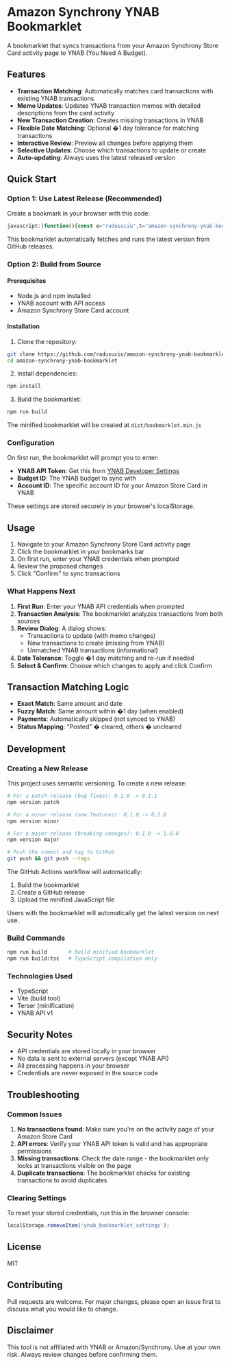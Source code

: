 # Amazon Synchrony YNAB Bookmarklet

A bookmarklet that syncs transactions from your Amazon Synchrony Store Card activity page to YNAB (You Need A Budget).

## Features

- **Transaction Matching**: Automatically matches card transactions with existing YNAB transactions
- **Memo Updates**: Updates YNAB transaction memos with detailed descriptions from the card activity
- **New Transaction Creation**: Creates missing transactions in YNAB
- **Flexible Date Matching**: Optional �1 day tolerance for matching transactions
- **Interactive Review**: Preview all changes before applying them
- **Selective Updates**: Choose which transactions to update or create
- **Auto-updating**: Always uses the latest released version

## Quick Start

### Option 1: Use Latest Release (Recommended)

Create a bookmark in your browser with this code:

```javascript
javascript:(function(){const e="radusuciu",t="amazon-synchrony-ynab-bookmarklet",o=document.createElement("div");o.style.cssText="position:fixed;top:20px;right:20px;padding:10px 20px;background:#007bff;color:white;border-radius:4px;font-family:Arial,sans-serif;z-index:10000;box-shadow:0 2px 4px rgba(0,0,0,0.2)",o.textContent="Loading YNAB Sync Bookmarklet...",document.body.appendChild(o),fetch(`https://api.github.com/repos/${e}/${t}/releases/latest`).then(e=>e.json()).then(e=>{const t=e.assets.find(e=>"bookmarklet.min.js"===e.name);if(!t)throw new Error("Bookmarklet file not found in latest release");const n=document.createElement("script");n.src=t.browser_download_url,n.onload=()=>{document.body.removeChild(o),document.head.removeChild(n)},n.onerror=()=>{document.body.removeChild(o),document.head.removeChild(n),alert("Failed to load bookmarklet script")},document.head.appendChild(n)}).catch(e=>{document.body.contains(o)&&document.body.removeChild(o),alert(`Failed to load YNAB bookmarklet: ${e.message}\n\nMake sure you're on the Amazon Synchrony activity page.`),console.error("Bookmarklet loading error:",e)})})()
```

This bookmarklet automatically fetches and runs the latest version from GitHub releases.

### Option 2: Build from Source

#### Prerequisites

- Node.js and npm installed
- YNAB account with API access
- Amazon Synchrony Store Card account

#### Installation

1. Clone the repository:
```bash
git clone https://github.com/radusuciu/amazon-synchrony-ynab-bookmarklet.git
cd amazon-synchrony-ynab-bookmarklet
```

2. Install dependencies:
```bash
npm install
```

3. Build the bookmarklet:
```bash
npm run build
```

The minified bookmarklet will be created at `dist/bookmarklet.min.js`

### Configuration

On first run, the bookmarklet will prompt you to enter:

- **YNAB API Token**: Get this from [YNAB Developer Settings](https://app.ynab.com/settings/developer)
- **Budget ID**: The YNAB budget to sync with
- **Account ID**: The specific account ID for your Amazon Store Card in YNAB

These settings are stored securely in your browser's localStorage.

## Usage

1. Navigate to your Amazon Synchrony Store Card activity page
2. Click the bookmarklet in your bookmarks bar
3. On first run, enter your YNAB credentials when prompted
4. Review the proposed changes
5. Click "Confirm" to sync transactions

### What Happens Next

1. **First Run**: Enter your YNAB API credentials when prompted
2. **Transaction Analysis**: The bookmarklet analyzes transactions from both sources
3. **Review Dialog**: A dialog shows:
   - Transactions to update (with memo changes)
   - New transactions to create (missing from YNAB)
   - Unmatched YNAB transactions (informational)
4. **Date Tolerance**: Toggle �1 day matching and re-run if needed
5. **Select & Confirm**: Choose which changes to apply and click Confirm

## Transaction Matching Logic

- **Exact Match**: Same amount and date
- **Fuzzy Match**: Same amount within �1 day (when enabled)
- **Payments**: Automatically skipped (not synced to YNAB)
- **Status Mapping**: "Posted" � cleared, others � uncleared

## Development

### Creating a New Release

This project uses semantic versioning. To create a new release:

```bash
# For a patch release (bug fixes): 0.1.0 -> 0.1.1
npm version patch

# For a minor release (new features): 0.1.0 -> 0.2.0
npm version minor

# For a major release (breaking changes): 0.1.0 -> 1.0.0
npm version major

# Push the commit and tag to GitHub
git push && git push --tags
```

The GitHub Actions workflow will automatically:
1. Build the bookmarklet
2. Create a GitHub release
3. Upload the minified JavaScript file

Users with the bookmarklet will automatically get the latest version on next use.

### Build Commands

```bash
npm run build       # Build minified bookmarklet
npm run build:tsc   # TypeScript compilation only
```

### Technologies Used

- TypeScript
- Vite (build tool)
- Terser (minification)
- YNAB API v1

## Security Notes

- API credentials are stored locally in your browser
- No data is sent to external servers (except YNAB API)
- All processing happens in your browser
- Credentials are never exposed in the source code

## Troubleshooting

### Common Issues

1. **No transactions found**: Make sure you're on the activity page of your Amazon Store Card
2. **API errors**: Verify your YNAB API token is valid and has appropriate permissions
3. **Missing transactions**: Check the date range - the bookmarklet only looks at transactions visible on the page
4. **Duplicate transactions**: The bookmarklet checks for existing transactions to avoid duplicates

### Clearing Settings

To reset your stored credentials, run this in the browser console:
```javascript
localStorage.removeItem('ynab_bookmarklet_settings');
```

## License

MIT

## Contributing

Pull requests are welcome. For major changes, please open an issue first to discuss what you would like to change.

## Disclaimer

This tool is not affiliated with YNAB or Amazon/Synchrony. Use at your own risk. Always review changes before confirming them.
